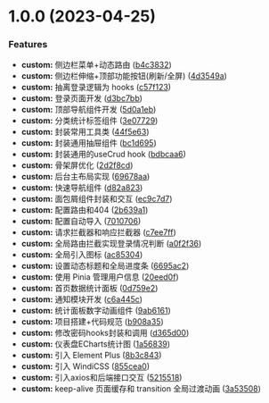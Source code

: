 # 1.0.0 (2023-04-25)


### Features

* **custom:** 侧边栏菜单+动态路由 ([b4c3832](https://github.com/Flobby949/admin-vue-template/commit/b4c3832bd5f3e2c5851470e8281255a7684ee854))
* **custom:** 侧边栏伸缩+顶部功能按钮(刷新/全屏) ([4d3549a](https://github.com/Flobby949/admin-vue-template/commit/4d3549ae4a54d30e99f7f32bf322e3715a1b96b8))
* **custom:** 抽离登录逻辑为 hooks ([c57f123](https://github.com/Flobby949/admin-vue-template/commit/c57f1234178229da1c9395712896c474364a8da2))
* **custom:** 登录页面开发 ([d3bc7bb](https://github.com/Flobby949/admin-vue-template/commit/d3bc7bbe63953bf4704a84e4ac17e162dc964698))
* **custom:** 顶部导航组件开发 ([5d0a1eb](https://github.com/Flobby949/admin-vue-template/commit/5d0a1eb65881c690394c5fd9133e009f76cfd903))
* **custom:** 分类统计标签组件 ([3e07729](https://github.com/Flobby949/admin-vue-template/commit/3e077295eac6d3527e9b20bf923b8445470eee75))
* **custom:** 封装常用工具类 ([44f5e63](https://github.com/Flobby949/admin-vue-template/commit/44f5e63c90e9f2a0e81d504a7dcb5d22f0b0e9a8))
* **custom:** 封装通用抽屉组件 ([bc1d695](https://github.com/Flobby949/admin-vue-template/commit/bc1d6953162d6df099af4672b5e500dda9813fe5))
* **custom:** 封装通用的useCrud hook ([bdbcaa6](https://github.com/Flobby949/admin-vue-template/commit/bdbcaa699c23db7621f12496189deb9e62a93030))
* **custom:** 骨架屏优化 ([2d2f8cd](https://github.com/Flobby949/admin-vue-template/commit/2d2f8cd1165dc0535fc9835cf495eb23018266aa))
* **custom:** 后台主布局实现 ([69678aa](https://github.com/Flobby949/admin-vue-template/commit/69678aaa1fb47f409954fca94268b144622ffe27))
* **custom:** 快速导航组件 ([d82a823](https://github.com/Flobby949/admin-vue-template/commit/d82a823ec474db2fa38faa28ce947c2ffe950113))
* **custom:** 面包屑组件封装和交互 ([ec9c7d7](https://github.com/Flobby949/admin-vue-template/commit/ec9c7d72d4b92ea8621f095a94eed1de3284e720))
* **custom:** 配置路由和404 ([2b639a1](https://github.com/Flobby949/admin-vue-template/commit/2b639a1eafbff98fe74e5a85cdfaa8b6d53b36cc))
* **custom:** 配置自动导入 ([7010706](https://github.com/Flobby949/admin-vue-template/commit/7010706bf51c04a9bf9aef4cc40e9be6dbc3ce4f))
* **custom:** 请求拦截器和响应拦截器 ([c7ee7ff](https://github.com/Flobby949/admin-vue-template/commit/c7ee7ff869c8489da8cc9fb6240e909b3eee108d))
* **custom:** 全局路由拦截实现登录情况判断 ([a0f2f36](https://github.com/Flobby949/admin-vue-template/commit/a0f2f36b87a038d482c4ec82e0742dea74598c81))
* **custom:** 全局引入图标 ([ac85304](https://github.com/Flobby949/admin-vue-template/commit/ac85304f72d73594ac497237b5af730447d9addd))
* **custom:** 设置动态标题和全局进度条 ([6695ac2](https://github.com/Flobby949/admin-vue-template/commit/6695ac274df7ef63745beabaf069e6aa92c143cd))
* **custom:** 使用 Pinia 管理用户信息 ([20eed0f](https://github.com/Flobby949/admin-vue-template/commit/20eed0ff544a2d86904398472b1d46ef048ba874))
* **custom:** 首页数据统计面板 ([0d759e2](https://github.com/Flobby949/admin-vue-template/commit/0d759e260c6c5df24b0585f802cb1d039ccccc73))
* **custom:** 通知模块开发 ([c6a445c](https://github.com/Flobby949/admin-vue-template/commit/c6a445c7aa738ffeb27d5c9e789a1bd74012dd5c))
* **custom:** 统计面板数字动画组件 ([9ab6161](https://github.com/Flobby949/admin-vue-template/commit/9ab61613c2dc443f3dc5bea6862252988f5d83ec))
* **custom:** 项目搭建+代码规范 ([b908a35](https://github.com/Flobby949/admin-vue-template/commit/b908a35d3adcd54f88463e70c6be45b6ce71dbc9))
* **custom:** 修改密码hooks封装和调用 ([d365d00](https://github.com/Flobby949/admin-vue-template/commit/d365d00b0a3f5d790e2880f741145e437f33548f))
* **custom:** 仪表盘ECharts统计图 ([1a56839](https://github.com/Flobby949/admin-vue-template/commit/1a5683919debd55b5d33c3cd28cc4a94eda7e4e2))
* **custom:** 引入 Element Plus ([8b3c843](https://github.com/Flobby949/admin-vue-template/commit/8b3c843c838719cb0c975b38de4613cb38310492))
* **custom:** 引入 WindiCSS ([855cea0](https://github.com/Flobby949/admin-vue-template/commit/855cea022f63ad3ac18b478c08665e04f14b779a))
* **custom:** 引入axios和后端接口交互 ([5215518](https://github.com/Flobby949/admin-vue-template/commit/5215518876a2077578d25f5b41d33afd1c87f831))
* **custom:** keep-alive 页面缓存和 transition 全局过渡动画 ([3a53508](https://github.com/Flobby949/admin-vue-template/commit/3a535082b6b2138dc132c7c31533aa23729523f1))



